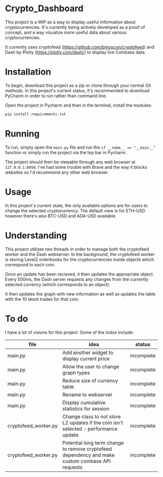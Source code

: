 # Crypto_Dashboard

This project is a WIP as a way to display useful information about cryptocurrencies. It's currently being actively developed as a proof of concept, and a way visualize more useful data about various cryptocurrencies.

It currently uses cryptofeed (https://github.com/bmoscon/cryptofeed) and Dash by Plotly (https://plotly.com/dash/) to display live Coinbase data.

# Installation

To begin, download this project as a zip or clone through your normal Git methods. In this project's current status, it's recommended to download PyCharm in order to run rather than command line. 

Open the project in Pycharm and then in the terminal, install the modules:

```python
pip install requirements.txt
```

# Running

To run, simply open the ```main.py``` file and run the ```if __name__ == "__main__"``` function or simply run the project via the top bar in Pycharm.

The project should then be viewable through any web browser at ```127.0.0.1:8050```. I've had some trouble with Brave and the way it blocks websites so I'd recommend any other web browser.

# Usage

In this project's current state, the only available options are for users to change the selected cryptocurrency. The default view is for ETH-USD however there's also BTC-USD and ADA-USD available. 

# Understanding

This project utilizes two threads in order to manage both the cryptofeed worker and the Dash webserver. In the background, the cryptofeed worker is storing Level2 orderbooks for the cryptocurrencies inside objects which correspond to each coin. 

Once an update has been recieved, it then updates the appropriate object. Every 500ms, the Dash server requests any changes from the currently selected currency (which corresponds to an object).

It then updates the graph with new information as well as updates the table with the 10 latest trades for that coin. 

# To do

I have a lot of visions for this project. Some of the todos include:

|file|idea|status|
|----|----|------|
|main.py|Add another widget to display current price|incomplete|
|main.py|Allow the user to change graph types|incomplete|
|main.py|Reduce size of currency table|incomplete|
|main.py|Rename to webserver|incomplete|
|main.py|Display cumulative statistics for session|incomplete|
|cryptofeed_worker.py|Change class to not store L2 updates if the coin isn't selected - performance update|incomplete|
|cryptofeed_worker.py|Potential long term change to remove cryptofeed dependency and make custom coinbase API requests|incomplete|